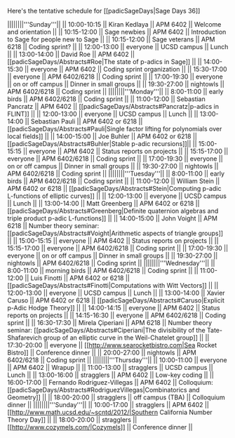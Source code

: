 Here's the tentative schedule for [[padicSageDays|Sage Days 36]]

||||||||'''Sunday'''||
|| 10:00-10:15 || Kiran Kedlaya || APM 6402         || Welcome and orientation ||
|| 10:15-12:00 || Sage newbies  || APM 6402         || Introduction to Sage for people new to Sage ||
|| 10:15-12:00 || Sage veterans || APM 6218         || Coding sprint? ||
|| 12:00-13:00 || everyone      || UCSD campus      || Lunch ||
|| 13:00-14:00 || David Roe     || APM 6402         || [[padicSageDays/Abstracts#Roe|The state of p-adics in Sage]] ||
|| 14:00-15:30 || everyone      || APM 6402         || Coding sprint organization ||
|| 15:30-17:00 || everyone      || APM 6402/6218    || Coding sprint ||
|| 17:00-19:30 || everyone      || on or off campus || Dinner in small groups ||
|| 19:30-27:00 || nightowls     || APM 6402/6218    || Coding sprint ||
||||||||'''Monday'''||
|| 8:00-11:00  || early birds || APM 6402/6218    || Coding sprint ||
|| 11:00-12:00 || Sebastian Pancratz || APM 6402    || [[padicSageDays/Abstracts#Pancratz|p-adics in FLINT]] ||
|| 12:00-13:00 || everyone      || UCSD campus      || Lunch ||
|| 13:00-14:00 || Sebastian Pauli || APM 6402 or 6218 || [[padicSageDays/Abstracts#Pauli|Single factor lifting for polynomials over local fields]] ||
|| 14:00-15:00 || Joe Buhler    || APM 6402 or 6218 || [[padicSageDays/Abstracts#Buhler|Stable p-adic recursions]]||
|| 15:00-15:15 || everyone      || APM 6402         || Status reports on projects ||
|| 15:15-17:00 || everyone      || APM 6402/6218    || Coding sprint ||
|| 17:00-19:30 || everyone      || on or off campus || Dinner in small groups ||
|| 19:30-27:00 || nightowls     || APM 6402/6218    || Coding sprint ||
||||||||'''Tuesday'''||
|| 8:00-11:00  || early birds || APM 6402/6218    || Coding sprint ||
|| 11:00-12:00 || William Stein || APM 6402 or 6218 || [[padicSageDays/Abstracts#Stein|Computing p-adic L-functions of elliptic curves]] ||
|| 12:00-13:00 || everyone      || UCSD campus      || Lunch ||
|| 13:00-14:00 || Matt Greenberg || APM 6402 or 6218 || [[padicSageDays/Abstracts#Greenberg|Definite quaternion algebras and triple product p-adic L-functions]] ||
|| 14:00-15:00 || John Voight   || APM 6218         || Number theory seminar: [[padicSageDays/Abstracts#Voight|Arithmetic aspects of triangle groups]] ||
|| 15:00-15:15 || everyone      || APM 6402         || Status reports on projects ||
|| 15:15-17:00 || everyone      || APM 6402/6218    || Coding sprint ||
|| 17:00-19:30 || everyone      || on or off campus || Dinner in small groups ||
|| 19:30-27:00 || nightowls     || APM 6402/6218    || Coding sprint ||
||||||||'''Wednesday'''||
|| 8:00-11:00  || morning birds || APM 6402/6218    || Coding sprint ||
|| 11:00-12:00 || Luis Finotti  || APM 6402 or 6218 || [[padicSageDays/Abstracts#Finotti|Computations with Witt Vectors]] ||
|| 12:00-13:00 || everyone      || UCSD campus      || Lunch ||
|| 13:00-14:00 || Xavier Caruso || APM 6402 or 6218 || [[padicSageDays/Abstracts#Caruso|Explicit p-Adic Hodge Theory]] ||
|| 14:00-14:15 || everyone      || APM 6402         || Status reports on projects ||
|| 14:15-16:30 || everyone      || APM 6402/6218    || Coding sprint ||
|| 16:30-17:30 || Mirela Çiperiani || APM 6218      || Number theory seminar: [[padicSageDays/Abstracts#Ciperiani|The divisibility of the Tate-Shafarevich group of an elliptic curve in the Weil-Chatelet group]] ||
|| 17:30-20:00 || everyone      || [[http://www.searocketbistro.com|Sea Rocket Bistro]] || Conference dinner ||
|| 20:00-27:00 || nightowls     || APM 6402/6218    || Coding sprint ||
||||||||'''Thursday'''||
|| 10:00-11:00 || everyone      || APM 6402         || Wrapup ||
|| 11:00-13:00 || stragglers    || UCSD campus      || Lunch ||
|| 13:00-16:00 || stragglers    || APM 6402         || Low-key coding ||
|| 16:00-17:00 || Fernando Rodriguez-Villegas || APM 6402 || Colloquium: [[padicSageDays/Abstracts#RodriguezVillegas|Combinatorics and Geometry]] ||
|| 18:00-20:00 || stragglers    || off campus (TBA) || Colloquium dinner ||
||||||||'''Sunday'''||
|| 10:00-17:00 || stragglers    || APM 6402         || [[http://www.math.ucsd.edu/~scntd/2012/|Southern California Number Theory Day]] ||
|| 18:00-20:00 || stragglers    || [[http://www.cozymels.com/|Cozymels]] || Conference dinner ||
